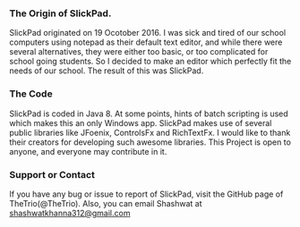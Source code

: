 ### The Origin of SlickPad.
SlickPad originated on 19 Ocotober 2016. I was sick and tired of our school computers using notepad as their default text editor, and while there were several alternatives, they were either too basic, or too complicated for school going students. So I decided to make an editor which perfectly fit the needs of our school. The result of this was SlickPad. 

### The Code
SlickPad is coded in Java 8. At some points, hints of batch scripting is used which makes this an only Windows app. SlickPad makes use of several public libraries like JFoenix, ControlsFx and RichTextFx. I would like to thank their creators for developing such awesome libraries. This Project is open to anyone, and everyone may contribute in it.


### Support or Contact
If you have any bug or issue to report of SlickPad, visit the GitHub page of TheTrio(@TheTrio). Also, you can email Shashwat at shashwatkhanna312@gmail.com
